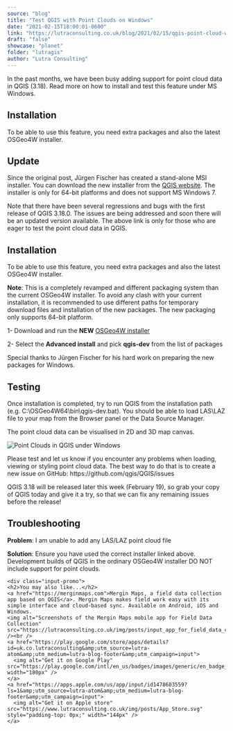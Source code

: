 ```yaml
---
source: "blog"
title: "Test QGIS with Point Clouds on Windows"
date: "2021-02-15T18:00:01-0600"
link: "https://lutraconsulting.co.uk/blog/2021/02/15/qgis-point-cloud-windows/"
draft: "false"
showcase: "planet"
folder: "lutragis"
author: "Lutra Consulting"
---
```


<p>In the past months, we have been busy adding support for point cloud data in QGIS (3.18). Read more on how to install and test this feature under MS Windows.</p>

<h2 id="installation">Installation</h2>
<p>To be able to use this feature, you need extra packages and also the latest OSGeo4W installer.</p>

<h2 id="update">Update</h2>

<p>Since the original post, Jürgen Fischer has created a stand-alone MSI installer. You can download the new installer from the <a href="https://qgis.org/downloads/QGIS-OSGeo4W-3.18.0-1.msi">QGIS website</a>. The installer is only for 64-bit platforms and does not support MS Windows 7.</p>

<p>Note that there have been several regressions and bugs with the first release of QGIS 3.18.0. The issues are being addressed and soon there will be an updated version available. The above link is only for those who are eager to test the point cloud data in QGIS.</p>

<h2 id="installation-1">Installation</h2>
<p>To be able to use this feature, you need extra packages and also the latest OSGeo4W installer.</p>

<p><strong>Note</strong>: This is a completely revamped and different packaging system than the current OSGeo4W installer. To avoid any clash with your current installation, it is recommended to use different paths for temporary download files and installation of the new packages. The new packaging only supports 64-bit platform.</p>

<p>1- Download and run the <strong>NEW</strong> <a href="http://download.osgeo.org/osgeo4w/testing/osgeo4w-setup.exe">OSGeo4W installer</a></p>

<p>2- Select the <strong>Advanced install</strong> and pick <strong>qgis-dev</strong> from the list of packages</p>

<p>Special thanks to Jürgen Fischer for his hard work on preparing the new packages for Windows.</p>

<h2 id="testing">Testing</h2>
<p>Once installation is completed, try to run QGIS from the installation path (e.g. C:\OSGeo4W64\bin\qgis-dev.bat). You should be able to load LAS\LAZ file to your map from the Browser panel or the Data Source Manager.</p>

<p>The point cloud data can be visualised in 2D and 3D map canvas.</p>

<p><img alt="Point Clouds in QGIS under Windows" src="https://www.lutraconsulting.co.uk/img/posts/windows_point_clouds.png" /></p>

<p>Please test and let us know if you encounter any problems when loading, viewing or styling point cloud data. The best way to do that is to create a new issue on GitHub: https://github.com/qgis/QGIS/issues</p>

<p>QGIS 3.18 will be released later this week (February 19), so grab your copy of QGIS today and give it a try, so that we can fix any remaining issues before the release!</p>

<h2 id="troubleshooting">Troubleshooting</h2>

<p><strong>Problem</strong>: I am unable to add any LAS/LAZ point cloud file</p>

<p><strong>Solution</strong>: Ensure you have used the correct installer linked above. Development builds of QGIS in the ordinary OSGeo4W installer DO NOT include support for point clouds.</p>

    <div class="input-promo">
    <h2>You may also like...</h2>
    <a href="https://merginmaps.com">Mergin Maps, a field data collection app based on QGIS</a>. Mergin Maps makes field work easy with its simple interface and cloud-based sync. Available on Android, iOS and Windows.
    <img alt="Screenshots of the Mergin Maps mobile app for Field Data Collection" src="https://lutraconsulting.co.uk/img/posts/input_app_for_field_data_collection.jpg" /><br />
    <a href="https://play.google.com/store/apps/details?id=uk.co.lutraconsulting&amp;utm_source=lutra-atom&amp;utm_medium=lutra-blog-footer&amp;utm_campaign=input">
      <img alt="Get it on Google Play" src="https://play.google.com/intl/en_us/badges/images/generic/en_badge_web_generic.png" width="180px" />
    </a>
    <a href="https://apps.apple.com/us/app/input/id1478603559?ls=1&amp;utm_source=lutra-atom&amp;utm_medium=lutra-blog-footer&amp;utm_campaign=input">
      <img alt="Get it on Apple store" src="https://www.lutraconsulting.co.uk/img/posts/App_Store.svg" style="padding-top: 0px;" width="144px" />
    </a>
  </div>
